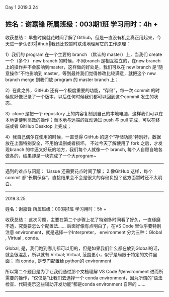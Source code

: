 
Day 1
2019.3.24

姓名：谢嘉锋
所属班级：003期1班
学习用时：4h +
---------------
收获总结：
早些时候就花时间了解了Github，但是一直没有机会真正用起来，今天进一步认识Github，我还比较暂时肤浅地理解它的工作原理：

1）我们的 program 在一个主要的 branch （默认的 master）上，当我们 create 一个（多个） new branch 的时候，不同branch 是相互独立的，在new branch 上的操作并不会影响到master，这样做的好处是，我们可以在 new branch 是“随意操作”不怕影响到 master，等到最终我们觉得修改比较满意，就把这个 new branch merge 到我们放 program 的 master branch 上；

2）在此之外，GitHub 还有一个极度重要的功能，“存储”，每一次 commit 的时候就好像记录了一个版本，以后任何时候我们都可以回到这个commit 发生的状态。

3）clone 是把一个 repository 上的内容复制到自己的本地电脑，这样我们可以在本地更便利高效的操作；而本地与远端的互动通过 push 与 pull 完成，可以在终端或者 GitHub Desktop 上完成；

4）我自己偶尔在使用的时候，一直觉得 GitHub 的这个“存储功能”特别好，数据放在上面特别安全，不用怕误删或者损坏。
不过今天了解使用了 fork 之后，才发现branch 的牛逼又好玩的地方，我们每个人就像一个 branch, 每个人自顾自地各做各的，结果却是一块完成了一个大program~

--------------------

遇到的难点与问题：
1.issue 还需要花点时间了解；
2.像GitHub  这样，每个 commit 都“长期保存”，直接结果会不会是很大的存储负担？这方面暂时还不太明白。

<hr>

2019.3.25

姓名：谢嘉锋
所属班级：003期1班
学习用时：5h +

收获总结：
这次习题，主要在第二个步骤上花了特别多时间看了好久，一直琢磨不透，究竟要怎么个配置法...... 
后面好像有点明白了，在VS Code 里似乎要特别注意 environment，就是选择一个Interpreter， environment 分为三种：Global , Virtual , conda.

Global, 是，我们跑到哪儿都可以用的，但是如果我们什么都在放到Global的话，就会很混乱，所以就有 Virtual;
Virtual, 范围更小，似乎是局限于特定的文件里面；
而 conda , 是专门配置给 python的 environment 

所以第二个题目是为了让我们通过那个文档理解 VS Code 的environment 
进而所需要的操作，“仅仅是”让我们去选择一个 conda environment，因为所谓的“语法检查、代码提示这些辅助开发功能”都是conda environment 自带的 …… 

<hr>
